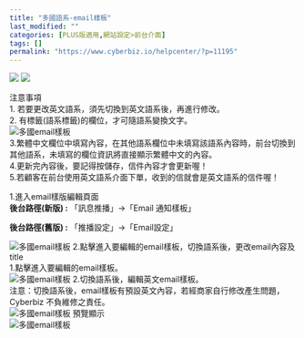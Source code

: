 ```yaml
---
title: "多國語系-email樣板"
last_modified: ""
categories: [PLUS版適用,網站設定>前台介面]
tags: []
permalink: "https://www.cyberbiz.io/helpcenter/?p=11195"
---
```


![](https://www.cyberbiz.io/helpcenter/wp-content/uploads/PLUS版3.png)
![](https://www.cyberbiz.io/support/wp-content/uploads/2021/08/多國版本圖.png)  

注意事項  
1\. 若要更改英文語系，須先切換到英文語系後，再進行修改。  
2\. 有標籤(語系標籤)的欄位，才可隨語系變換文字。  
![多國email樣板](https://www.cyberbiz.co/support/wp-content/uploads/2020/05/多國-商品群組01.png)  
3.繁體中文欄位中填寫內容，在其他語系欄位中未填寫該語系內容時，前台切換到其他語系，未填寫的欄位資訊將直接顯示繁體中文的內容。  
4.更新完內容後，要記得按儲存，信件內容才會更新喔！  
5.若顧客在前台使用英文語系介面下單，收到的信就會是英文語系的信件喔！  

1.進入email樣版編輯頁面  
**後台路徑(新版) :** 「訊息推播」→「Email 通知樣板」  

**後台路徑(舊版) :** 「推播設定」→「Email設定」  

![多國email樣板](https://www.cyberbiz.co/support/wp-content/uploads/2020/06/多國email樣板01.png)
2.點擊進入要編輯的email樣板，切換語系後，更改email內容及title  
1.點擊進入要編輯的email樣板。  
![多國email樣板](https://www.cyberbiz.co/support/wp-content/uploads/2020/06/多國email樣板02.png) 2.切換語系後，編輯英文email樣板。  
注意：切換語系後，email樣板有預設英文內容，若經商家自行修改產生問題，Cyberbiz 不負維修之責任。  
![多國email樣板](https://www.cyberbiz.co/support/wp-content/uploads/2020/06/多國email樣板03.png) 預覽顯示  
![多國email樣板](https://www.cyberbiz.co/support/wp-content/uploads/2020/06/多國email樣板04.png)

